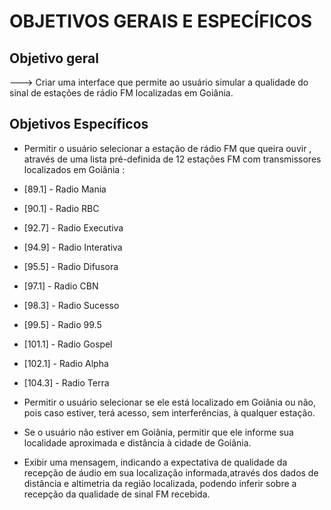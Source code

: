 
# OBJETIVOS GERAIS E ESPECÍFICOS

## Objetivo geral

---> Criar uma interface que permite ao usuário simular a qualidade do sinal de estações de rádio FM localizadas em Goiânia.

## Objetivos Específicos

- Permitir o usuário selecionar a estação de rádio FM que queira ouvir , através de uma lista pré-definida de 12 estações FM com transmissores localizados em Goiânia :
- [89.1] - Radio Mania
- [90.1] - Radio RBC
- [92.7] - Radio Executiva
- [94.9] - Radio Interativa
- [95.5] - Radio Difusora
- [97.1] - Radio CBN
- [98.3] - Radio Sucesso
- [99.5] - Radio 99.5
- [101.1] - Radio Gospel
- [102.1] - Radio Alpha
- [104.3] - Radio Terra

- Permitir o usuário selecionar se ele está localizado em Goiânia ou não, pois caso estiver, terá acesso, sem interferências, à qualquer estação.

- Se o usuário não estiver em Goiânia, permitir que ele informe sua localidade aproximada e distância à cidade de Goiânia.

- Exibir uma mensagem, indicando a expectativa de qualidade da recepção de áudio em sua localização informada,através dos dados de distância e altimetria da região localizada, podendo inferir sobre a recepção da qualidade de sinal FM recebida.



 

